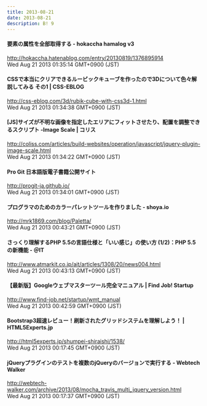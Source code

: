 ```yaml
---
title: 2013-08-21
date: 2013-08-21
description: B! 9
---
```


#### 要素の属性を全部取得する - hokaccha hamalog v3
http://hokaccha.hatenablog.com/entry/20130819/1376895914<br>
Wed Aug 21 2013 01:35:14 GMT+0900 (JST)<br>


#### CSSで本当にクリアできるルービックキューブを作ったので3Dについて色々解説してみる その1 | CSS-EBLOG
http://css-eblog.com/3d/rubik-cube-with-css3d-1.html<br>
Wed Aug 21 2013 01:34:38 GMT+0900 (JST)<br>


####   [JS]サイズが不明な画像を指定したエリアにフィットさせたり、配置を調整できるスクリプト -Image Scale | コリス
http://coliss.com/articles/build-websites/operation/javascript/jquery-plugin-image-scale.html<br>
Wed Aug 21 2013 01:34:22 GMT+0900 (JST)<br>


#### Pro Git 日本語版電子書籍公開サイト
http://progit-ja.github.io/<br>
Wed Aug 21 2013 01:34:01 GMT+0900 (JST)<br>


#### プログラマのためのカラーパレットツールを作りました - shoya.io
http://mrk1869.com/blog/Paletta/<br>
Wed Aug 21 2013 00:43:21 GMT+0900 (JST)<br>


####  さっくり理解するPHP 5.5の言語仕様と「いい感じ」の使い方 (1/2)：PHP 5.5の新機能 - ＠IT
http://www.atmarkit.co.jp/ait/articles/1308/20/news004.html<br>
Wed Aug 21 2013 00:43:13 GMT+0900 (JST)<br>


#### 【最新版】Googleウェブマスターツール完全マニュアル | Find Job! Startup
http://www.find-job.net/startup/wmt_manual<br>
Wed Aug 21 2013 00:42:59 GMT+0900 (JST)<br>


#### Bootstrap3超速レビュー！刷新されたグリッドシステムを理解しよう！ | HTML5Experts.jp
http://html5experts.jp/shumpei-shiraishi/1538/<br>
Wed Aug 21 2013 00:17:45 GMT+0900 (JST)<br>


#### jQueryプラグインのテストを複数のjQueryのバージョンで実行する - Webtech Walker
http://webtech-walker.com/archive/2013/08/mocha_travis_multi_jquery_version.html<br>
Wed Aug 21 2013 00:17:37 GMT+0900 (JST)<br>



